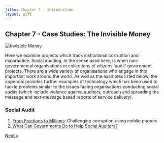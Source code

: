 ```yaml
---
title: Chapter 7 - Introduction
layout: gift
---
```


## Chapter 7 - Case Studies: The Invisible Money 

<img alt="Invisible Money" src="http://farm8.staticflickr.com/7221/7274044300_5b1f9b09a1_o.gif" class="inline-image" />

Here we examine projects which track institutional corruption and malpractice. Social auditing, in the sense used here, is when non-governmental organisations or collections of citizens ‘audit’ government projects. There are a wide variety of organisations who engage in this important work around the world. As well as the examples listed below, the appendix provides further examples of technology which has been used to tackle problems similar to the issues facing organisations conducting social audits (which include violence against auditors, outreach and spreading the message and text-message based reports of service delivery). 

### Social Audit 

1. [From Fractions to Millions](chapter7-1.html): Challenging corruption using mobile phones 
2. [What Can Governments Do to Help Social Auditors?](chapter7-2.html)

<div class="pull-right"><a class="btn btn-default btn-mini" href="chapter7-1.html">Next &raquo;</a></div>
